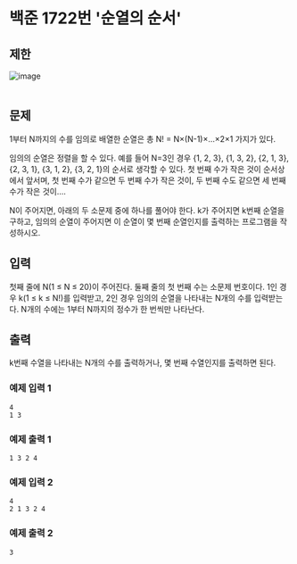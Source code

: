 # 백준 1722번 '순열의 순서'

## 제한
![image](https://user-images.githubusercontent.com/82142527/180376089-1fe0cbde-226f-4695-8d51-ca77393ac5d4.png)  
<br>
## 문제
1부터 N까지의 수를 임의로 배열한 순열은 총 N! = N×(N-1)×…×2×1 가지가 있다.

임의의 순열은 정렬을 할 수 있다. 예를 들어  N=3인 경우 {1, 2, 3}, {1, 3, 2}, {2, 1, 3}, {2, 3, 1}, {3, 1, 2}, {3, 2, 1}의 순서로 생각할 수 있다. 첫 번째 수가 작은 것이 순서상에서 앞서며, 첫 번째 수가 같으면 두 번째 수가 작은 것이, 두 번째 수도 같으면 세 번째 수가 작은 것이….

N이 주어지면, 아래의 두 소문제 중에 하나를 풀어야 한다. k가 주어지면 k번째 순열을 구하고, 임의의 순열이 주어지면 이 순열이 몇 번째 순열인지를 출력하는 프로그램을 작성하시오.

## 입력
첫째 줄에 N(1 ≤ N ≤ 20)이 주어진다. 둘째 줄의 첫 번째 수는 소문제 번호이다. 1인 경우 k(1 ≤ k ≤ N!)를 입력받고, 2인 경우 임의의 순열을 나타내는 N개의 수를 입력받는다. N개의 수에는 1부터 N까지의 정수가 한 번씩만 나타난다.

## 출력
k번째 수열을 나타내는 N개의 수를 출력하거나, 몇 번째 수열인지를 출력하면 된다.
<br> 

### 예제 입력 1
```
4
1 3
```
### 예제 출력 1 
```
1 3 2 4
```
### 예제 입력 2
```
4
2 1 3 2 4
```
### 예제 출력 2
```
3
```
